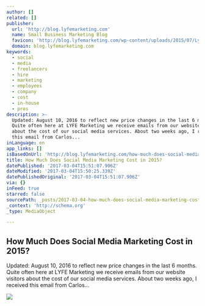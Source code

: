 ```yaml
---
author: []
related: []
publisher:
  url: 'http://blog.lyfemarketing.com'
  name: Small Business Marketing Blog
  favicon: 'http://blog.lyfemarketing.com/wp-content/uploads/2015/07/Lyfe-favicon.ico'
  domain: blog.lyfemarketing.com
keywords:
  - social
  - media
  - freelancers
  - hire
  - marketing
  - employees
  - company
  - cost
  - in-house
  - pros
description: >-
  Updated: August 10, 2016 to reflect new price changes in the last 6 months.
  Quite often here at LYFE Marketing we receive emails from our website visitors
  about the cost of our social media services. About two weeks ago, I received
  this email from Carlos...
inLanguage: en
app_links: []
isBasedOnUrl: 'http://blog.lyfemarketing.com/how-much-does-social-media-marketing-cost/'
title: How Much Does Social Media Marketing Cost in 2015?
datePublished: '2017-03-04T15:51:07.906Z'
dateModified: '2017-03-04T15:50:25.339Z'
datePublishedOriginal: '2017-03-04T15:51:07.906Z'
via: {}
inFeed: true
starred: false
sourcePath: _posts/2017-03-04-how-much-does-social-media-marketing-cost-in-2015.md
_context: 'http://schema.org'
_type: MediaObject

---
```

<article style=""><h1>How Much Does Social Media Marketing Cost in 2015?</h1><p>Updated: August 10, 2016 to reflect new price changes in the last 6 months. Quite often here at LYFE Marketing we receive emails from our website visitors about the cost of our social media services. About two weeks ago, I received this email from Carlos...</p><img src="http://blog.lyfemarketing.com/wp-content/uploads/2015/08/COST-OF-SOCIAL-MEDIA-MARKETING-2.png" /></article>